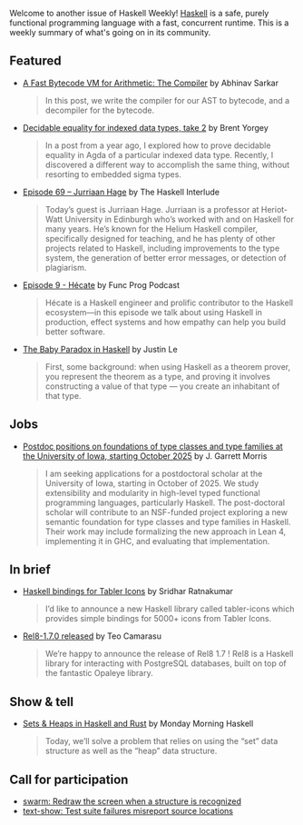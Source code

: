 Welcome to another issue of Haskell Weekly!
[Haskell](https://www.haskell.org) is a safe, purely functional programming language with a fast, concurrent runtime.
This is a weekly summary of what's going on in its community.

## Featured

- [A Fast Bytecode VM for Arithmetic: The Compiler](https://abhinavsarkar.net/posts/arithmetic-bytecode-vm-compiler/) by Abhinav Sarkar
  > In this post, we write the compiler for our AST to bytecode, and a decompiler for the bytecode.
  
- [Decidable equality for indexed data types, take 2](https://byorgey.github.io/blog/posts/2025/08/22/OneLevelTypesIndexed2.lagda.html) by Brent Yorgey
  > In a post from a year ago, I explored how to prove decidable equality in Agda of a particular indexed data type. Recently, I discovered a different way to accomplish the same thing, without resorting to embedded sigma types.

- [Episode 69 – Jurriaan Hage](https://haskell.foundation/podcast/69/) by The Haskell Interlude
  > Today’s guest is Jurriaan Hage. Jurriaan is a professor at Heriot-Watt University in Edinburgh who’s worked with and on Haskell for many years. He’s known for the Helium Haskell compiler, specifically designed for teaching, and he has plenty of other projects related to Haskell, including improvements to the type system, the generation of better error messages, or detection of plagiarism.
  
- [Episode 9 - Hécate](https://podcasts.apple.com/se/podcast/9-h%C3%A9cate/id1808829721?i=1000723686150) by Func Prog Podcast
  > Hécate is a Haskell engineer and prolific contributor to the Haskell ecosystem—in this episode we talk about using Haskell in production, effect systems and how empathy can help you build better software.
  
- [The Baby Paradox in Haskell](https://blog.jle.im/entry/the-baby-paradox-in-haskell.html) by Justin Le
  > First, some background: when using Haskell as a theorem prover, you represent the theorem as a type, and proving it involves constructing a value of that type — you create an inhabitant of that type.

## Jobs

- [Postdoc positions on foundations of type classes and type families at the University of Iowa, starting October 2025](https://discourse.haskell.org/t/postdoc-positions-on-foundations-of-type-classes-and-type-families-at-the-university-of-iowa-starting-october-2025/12822) by J. Garrett Morris
  > I am seeking applications for a postdoctoral scholar at the University of Iowa, starting in October of 2025. We study extensibility and modularity in high-level typed functional programming languages, particularly Haskell. The post-doctoral scholar will contribute to an NSF-funded project exploring a new semantic foundation for type classes and type families in Haskell. Their work may include formalizing the new approach in Lean 4, implementing it in GHC, and evaluating that implementation.

## In brief

- [Haskell bindings for Tabler Icons](https://discourse.haskell.org/t/haskell-bindings-for-tabler-icons/12842) by Sridhar Ratnakumar
  > I’d like to announce a new Haskell library called tabler-icons which provides simple bindings for 5000+ icons from Tabler Icons.

- [Rel8-1.7.0 released](https://discourse.haskell.org/t/rel8-1-7-0-released/12840) by Teo Camarasu
  > We’re happy to announce the release of Rel8 1.7 ! Rel8 is a Haskell library for interacting with PostgreSQL databases, built on top of the fantastic Opaleye library.

## Show & tell

- [Sets & Heaps in Haskell and Rust](https://mmhaskell.com/blog/2025/8/25/sets-amp-heaps-in-haskell-and-rust) by Monday Morning Haskell
  > Today, we’ll solve a problem that relies on using the “set” data structure as well as the “heap” data structure. 

## Call for participation

- [swarm: Redraw the screen when a structure is recognized](https://github.com/swarm-game/swarm/issues/2562)
- [text-show: Test suite failures misreport source locations](https://github.com/RyanGlScott/text-show/issues/67)
